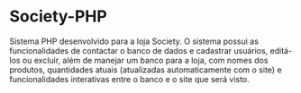﻿# Society-PHP
Sistema PHP desenvolvido para a loja Society. O sistema possui as funcionalidades de contactar o banco de dados e cadastrar usuários, editá-los ou excluir, além de manejar um banco para a loja, com nomes dos produtos, quantidades atuais (atualizadas automaticamente com o site) e funcionalidades interativas entre o banco e o site que será visto.
